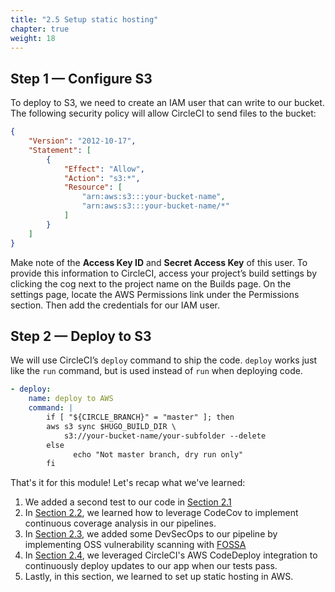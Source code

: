 ```yaml
---
title: "2.5 Setup static hosting"
chapter: true
weight: 18
---
```


## Step 1 &mdash; Configure S3

To deploy to S3, we need to create an IAM user that can write to our bucket. The following security policy will allow CircleCI to send files to the bucket:

```JSON
{
    "Version": "2012-10-17",
    "Statement": [
        {
            "Effect": "Allow",
            "Action": "s3:*",
            "Resource": [
                "arn:aws:s3:::your-bucket-name",
                "arn:aws:s3:::your-bucket-name/*"
            ]
        }
    ]
}
```
Make note of the **Access Key ID** and **Secret Access Key** of this user. To provide this information to CircleCI, access your project’s build settings by clicking the cog next to the project name on the Builds page. On the settings page, locate the AWS Permissions link under the Permissions section. Then add the credentials for our IAM user.

## Step 2 &mdash; Deploy to S3

We will use CircleCI’s `deploy` command to ship the code. `deploy` works just like the `run` command, but is used instead of `run` when deploying code.

```YAML
- deploy:
    name: deploy to AWS
    command: |
        if [ "${CIRCLE_BRANCH}" = "master" ]; then
        aws s3 sync $HUGO_BUILD_DIR \
            s3://your-bucket-name/your-subfolder --delete
        else
              echo "Not master branch, dry run only"
        fi
```

That's it for this module! Let's recap what we've learned:

1. We added a second test to our code in [Section 2.1](/050_module_1/50_add_second_test.html)
2. In [Section 2.2](/050_module_1/52_add_test_coverage.html), we learned how to leverage CodeCov to implement continuous coverage analysis in our pipelines.
3. In [Section 2.3](/050_module_1/54_setup_security_scan.html), we added some DevSecOps to our pipeline by implementing OSS vulnerability scanning with [FOSSA](https://fossa.com/)
4. In [Section 2.4](/050_module_1/56_automate_deploy.html), we leveraged CircleCI's AWS CodeDeploy integration to continuously deploy updates to our app when our tests pass.
5. Lastly, in this section, we learned to set up static hosting in AWS. 